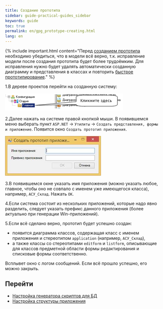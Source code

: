 ```yaml
---
title: Создание прототипа
sidebar: guide-practical-guides_sidebar
keywords: guide
toc: true
permalink: en/gpg_prototype-creating.html
lang: en
---
```


{% include important.html content="Перед [созданием прототипа](fd_prototype-creation.html) необходимо убедиться, что в модели всё верно, т.к. исправление модели после создания прототипа будет более трудоёмким. 
Для исправления нужно будет удалять автоматически созданную диаграмму и представления в классах и повторить [быстрое прототипирование](fd_using-quick-prototyping.html)." %}

1.В дереве проектов перейти на созданную систему:

![](/images/pages/guides/flexberry-aspnet/system.png) 
 
2.Далее нажать на системе правой кнопкой мыши. В появившемся меню выберать пункт `ASP.NET` -> `Утилиты` -> `Создать представления, формы и приложение`. Появится окно `Создать прототип приложения`.

![](/images/pages/guides/flexberry-aspnet/create-prototype.jpg) 
 
3.В появившемся окне указать имя приложения (можно указать любое, главное, чтобы оно не совпало с именем уже имеющегося класса), например, `АСУ_Склад`. Нажать `OK`.

4.Если система состоит из нескольких приложений, которые надо явно разделить, следует указать префикс данного приложения (более актуально при генерации Win-приложений). 

5.Если всё сделано верно, прототип будет успешно создан:

* появится диаграмма классов, содержащая класс с именем приложения и стереотипом `application` (например, `АСУ_Склад`),
* а также классы со стереотипами `editform` и `listform`, описывающие для классов предметной области формы редактирования и списковые формы соответственно.

Всплывет окно с логом сообщений. Если всё прошло успешно, его можно закрыть.

## Перейти

*  <i class="fa fa-arrow-left" aria-hidden="true"></i> [Настройка генератора скриптов для БД](gpg_configuring-script-generator-db.html)
* [Настройка структуры приложения](gpg_configuring-application-structure.html) <i class="fa fa-arrow-right" aria-hidden="true"></i>
